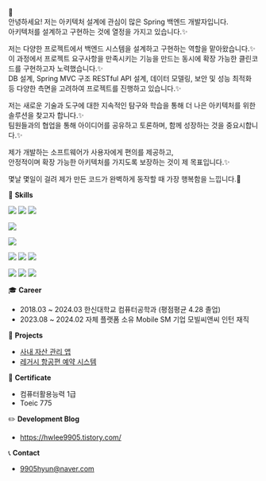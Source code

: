 
<!--
**hwlee9905/hwlee9905** is a ✨ _special_ ✨ repository because its `README.md` (this file) appears on your GitHub profile.

Here are some ideas to get you started:

- 🔭 I’m currently working on ...
- 🌱 I’m currently learning ...
- 👯 I’m looking to collaborate on ...
- 🤔 I’m looking for help with ...
- 💬 Ask me about ...
- 📫 How to reach me: ...
- 😄 Pronouns: ...
- ⚡ Fun fact: ...
-->
   

👋  
안녕하세요! 저는 아키텍처 설계에 관심이 많은 Spring 백엔드 개발자입니다.</br>
아키텍처를 설계하고 구현하는 것에 열정을 가지고 있습니다.✨

저는 다양한 프로젝트에서 백엔드 시스템을 설계하고 구현하는 역할을 맡아왔습니다.✨</br>
이 과정에서 프로젝트 요구사항을 만족시키는 기능을 만드는 동시에 확장 가능한 클린코드를 구현하고자 노력했습니다.✨</br>
DB 설계, Spring MVC 구조 RESTful API 설계, 데이터 모델링, 보안 및 성능 최적화 등 다양한 측면을 고려하여 프로젝트를 진행하고 있습니다.✨</br>

저는 새로운 기술과 도구에 대한 지속적인 탐구와 학습을 통해 더 나은 아키텍처를 위한 솔루션을 찾고자 합니다.✨</br>
팀원들과의 협업을 통해 아이디어를 공유하고 토론하며, 함께 성장하는 것을 중요시합니다.✨</br>

제가 개발하는 소프트웨어가 사용자에게 편의를 제공하고, </br>
안정적이며 확장 가능한 아키텍처를 가지도록 보장하는 것이 제 목표입니다.✨

몇날 몇일이 걸려 제가 만든 코드가 완벽하게 동작할 때 가장 행복함을 느낍니다.🚀

💪 **Skills**

<p>
   <img src="https://img.shields.io/badge/Spring Data JPA-6DB33F?style=flat-square&logo=Spring&logoColor=white"/>
   <img src="https://img.shields.io/badge/Spring Boot-6DB33F?style=flat-square&logo=Spring Boot&logoColor=white"/>
   <img src="https://img.shields.io/badge/Spring Security-6DB33F?style=flat-square&logo=Spring Security&logoColor=white"/>
</p>
<p>
   <img src="https://img.shields.io/badge/MySQL-4479A1?style=flat-square&logo=MySQL&logoColor=white"/>
</p>
<p>
   <img src="https://img.shields.io/badge/docker-%230db7ed.svg?style=for-the-badge&logo=docker&logoColor=white"/>
</p>
<p>
   <img src="https://img.shields.io/badge/html5-%23E34F26.svg?style=for-the-badge&logo=html5&logoColor=white"/>
   <img src="https://img.shields.io/badge/javascript-%23323330.svg?style=for-the-badge&logo=javascript&logoColor=%23F7DF1E"/>
   <img src="https://img.shields.io/badge/java-%23ED8B00.svg?style=for-the-badge&logo=openjdk&logoColor=white"/>
</p>
<p>
   <img src="https://img.shields.io/badge/Notion-%23000000.svg?style=for-the-badge&logo=notion&logoColor=white"/>
   <img src="https://img.shields.io/badge/github-%23121011.svg?style=for-the-badge&logo=github&logoColor=white"/>
   <img src="https://img.shields.io/badge/figma-%23F24E1E.svg?style=for-the-badge&logo=figma&logoColor=white"/>
</p>

:mortar_board: **Career**</br>
- 2018.03 ~ 2024.03 한신대학교 컴퓨터공학과 (평점평균 4.28 졸업)
- 2023.08 ~ 2024.02 자체 플랫폼 소유 Mobile SM 기업 모빌씨앤씨 인턴 재직</br>

:pushpin: **Projects**</br>
- [사내 자산 관리 앱](https://github.com/hwlee9905/ASSET_MANAGE_PROJECT_APP)
- [레거시 항공편 예약 시스템](https://github.com/hwlee9905/Airline_Reservation_System.git)

:memo: **Certificate**
- 컴퓨터활용능력 1급
- Toeic 775

:pencil2: **Development Blog**
- https://hwlee9905.tistory.com/

:telephone_receiver: **Contact**
- 9905hyun@naver.com

